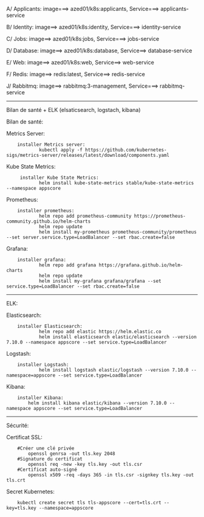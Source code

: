 A/ Applicants: image===> azed01/k8s:applicants, Service===> applicants-service

B/ Identity: image==> azed01/k8s:identity, Service===> identity-service

C/ Jobs: image==> azed01/k8s:jobs, Service===> jobs-service

D/ Database: image==> azed01/k8s:database, Service==> database-service

E/ Web: image==> azed01/k8s:web, Service==> web-service

F/ Redis: image==> redis:latest, Service==> redis-service

J/ Rabbitmq: image==> rabbitmq:3-management, Service===> rabbitmq-service

------------------------------------------------------
Bilan de santé + ELK (elsaticsearch, logstach, kibana)

Bilan de santé:

Metrics Server:

        installer Metrics server: 
                kubectl apply -f https://github.com/kubernetes-sigs/metrics-server/releases/latest/download/components.yaml
       
Kube State Metrics:

         installer Kube State Metrics:
                helm install kube-state-metrics stable/kube-state-metrics --namespace appscore
        
Prometheus:

        installer prometheus:
                helm repo add prometheus-community https://prometheus-community.github.io/helm-charts
                helm repo update
                helm install my-prometheus prometheus-community/prometheus --set server.service.type=LoadBalancer --set rbac.create=false
       
Grafana:

        installer grafana:
                helm repo add grafana https://grafana.github.io/helm-charts
                helm repo update
                helm install my-grafana grafana/grafana --set service.type=LoadBalancer --set rbac.create=false
--------------------------------------------------------------------------
ELK:

Elasticsearch:
        
        installer Elasticsearch:
                helm repo add elastic https://helm.elastic.co
                helm install elasticsearch elastic/elasticsearch --version 7.10.0 --namespace appscore --set service.type=LoadBalancer

Logstash:
        
        installer Logstash:
                helm install logstash elastic/logstash --version 7.10.0 --namespace=appscore --set service.type=LoadBalancer

Kibana:

        installer Kibana:
            helm install kibana elastic/kibana --version 7.10.0 --namespace appscore --set service.type=LoadBalancer
--------------------------------------------------------------------------------------

Sécurité: 
    
Certificat SSL:

        #Créer une clé privée
            openssl genrsa -out tls.key 2048
        #Signature du certificat
            openssl req -new -key tls.key -out tls.csr
        #Certificat auto-signé 
            openssl x509 -req -days 365 -in tls.csr -signkey tls.key -out tls.crt
Secret Kubernetes:
        
        kubectl create secret tls tls-appscore --cert=tls.crt --key=tls.key --namespace=appscore
